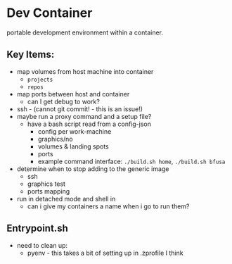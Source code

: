 # Dev Container
portable development environment within a container.

## Key Items:
- map volumes from host machine into container
    - `projects`
    - `repos`
- map ports between host and container
    - can I get debug to work?
- ssh - (cannot git commit! - this is an issue!)
- maybe run a proxy command and a setup file?
    - have a bash script read from a config-json
        - config per work-machine
        - graphics/no
        - volumes & landing spots
        - ports
        - example command interface: `./build.sh home`, `./build.sh bfusa`
- determine when to stop adding to the generic image
    - ssh
    - graphics test
    - ports mapping
- run in detached mode and shell in
    - can i give my containers a name when i go to run them?

## Entrypoint.sh
- need to clean up:
    - pyenv - this takes a bit of setting up in .zprofile I think
    


